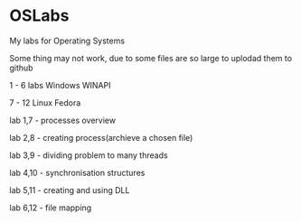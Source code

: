 # OSLabs
My labs for Operating Systems

Some thing may not work, due to some files are so large to uplodad them to github

1 - 6 labs Windows WINAPI

7 - 12 Linux Fedora

lab 1,7 - processes overview

lab 2,8 - creating process(archieve a chosen file)

lab 3,9 - dividing problem to many threads

lab 4,10 - synchronisation structures

lab 5,11 - creating and using DLL 

lab 6,12 - file mapping
